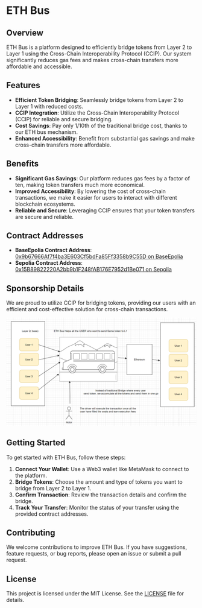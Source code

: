 # ETH Bus

## Overview

ETH Bus is a platform designed to efficiently bridge tokens from Layer 2 to Layer 1 using the Cross-Chain Interoperability Protocol (CCIP). Our system significantly reduces gas fees and makes cross-chain transfers more affordable and accessible.

## Features

- **Efficient Token Bridging**: Seamlessly bridge tokens from Layer 2 to Layer 1 with reduced costs.
- **CCIP Integration**: Utilize the Cross-Chain Interoperability Protocol (CCIP) for reliable and secure bridging.
- **Cost Savings**: Pay only 1/10th of the traditional bridge cost, thanks to our ETH bus mechanism.
- **Enhanced Accessibility**: Benefit from substantial gas savings and make cross-chain transfers more affordable.

## Benefits

- **Significant Gas Savings**: Our platform reduces gas fees by a factor of ten, making token transfers much more economical.
- **Improved Accessibility**: By lowering the cost of cross-chain transactions, we make it easier for users to interact with different blockchain ecosystems.
- **Reliable and Secure**: Leveraging CCIP ensures that your token transfers are secure and reliable.

## Contract Addresses

- **BaseEpolia Contract Address**: [0x9b67666Af7f4ba3E603Cf5bdFa85Ff3358b9C55D on BaseEpolia](https://sepolia.basescan.org/address/0x9b67666Af7f4ba3E603Cf5bdFa85Ff3358b9C55D)
- **Sepolia Contract Address**: [0x15B89822220A2bb9b1F248fAB176E7952d1Be071 on Sepolia](https://sepolia.etherscan.io/address/0x15B89822220A2bb9b1F248fAB176E7952d1Be071)

## Sponsorship Details

We are proud to utilize CCIP for bridging tokens, providing our users with an efficient and cost-effective solution for cross-chain transactions.

![ETH Bus Flow](https://github.com/0xale/EthBus/blob/main/public/miro.png) 

## Getting Started

To get started with ETH Bus, follow these steps:

1. **Connect Your Wallet**: Use a Web3 wallet like MetaMask to connect to the platform.
2. **Bridge Tokens**: Choose the amount and type of tokens you want to bridge from Layer 2 to Layer 1.
3. **Confirm Transaction**: Review the transaction details and confirm the bridge.
4. **Track Your Transfer**: Monitor the status of your transfer using the provided contract addresses.

## Contributing

We welcome contributions to improve ETH Bus. If you have suggestions, feature requests, or bug reports, please open an issue or submit a pull request.

## License

This project is licensed under the MIT License. See the [LICENSE](LICENSE) file for details.
